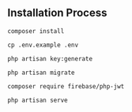 ## <span>Installation Process</span>

```@php
composer install
```

```@php
cp .env.example .env
```

```@php
php artisan key:generate
```

```@php
php artisan migrate
```
```@php
composer require firebase/php-jwt
```

```@php
php artisan serve
```
